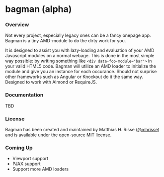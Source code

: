 bagman (alpha)
======

### Overview
Not every project, especially legacy ones can be a fancy onepage app. Bagman is a tiny AMD-module to do the dirty work for you.

It is designed to assist you with lazy-loading and evaluation of your AMD Javascript modules on a normal webage. This is done in the most simple way possible: by writing something like `<div data-foo-module="bar">` in your valid HTML5 code. Bagman will utilize an AMD loader to initialize the module and give you an instance for each occurance. Should not surprise other frameworks such as Angular or Knockout do it the same way.
Designed to work with Almond or RequireJS. 

### Documentation
TBD

### License
Bagman has been created and maintained by 
Matthias H. Risse ([@mhrisse](http://twitter.com/mhrisse)) and is available
under the open-source MIT license.

### Coming Up
* Viewport support
* PJAX support
* Support more AMD loaders
